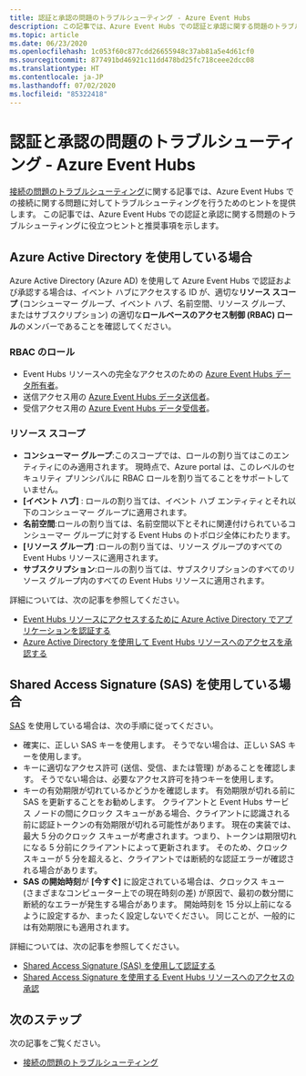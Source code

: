 ```yaml
---
title: 認証と承認の問題のトラブルシューティング - Azure Event Hubs
description: この記事では、Azure Event Hubs での認証と承認に関する問題のトラブルシューティングについて説明します。
ms.topic: article
ms.date: 06/23/2020
ms.openlocfilehash: 1c053f60c877cdd26655948c37ab81a5e4d61cf0
ms.sourcegitcommit: 877491bd46921c11dd478bd25fc718ceee2dcc08
ms.translationtype: HT
ms.contentlocale: ja-JP
ms.lasthandoff: 07/02/2020
ms.locfileid: "85322418"
---
```

# <a name="troubleshoot-authentication-and-authorization-issues---azure-event-hubs"></a>認証と承認の問題のトラブルシューティング - Azure Event Hubs
[接続の問題のトラブルシューティング](troubleshooting-guide.md)に関する記事では、Azure Event Hubs での接続に関する問題に対してトラブルシューティングを行うためのヒントを提供します。 この記事では、Azure Event Hubs での認証と承認に関する問題のトラブルシューティングに役立つヒントと推奨事項を示します。 

## <a name="if-you-are-using-azure-active-directory"></a>Azure Active Directory を使用している場合
Azure Active Directory (Azure AD) を使用して Azure Event Hubs で認証および承認する場合は、イベント ハブにアクセスする ID が、適切な**リソース スコープ** (コンシューマー グループ、イベント ハブ、名前空間、リソース グループ、またはサブスクリプション) の適切な**ロールベースのアクセス制御 (RBAC) ロール**のメンバーであることを確認してください。

### <a name="rbac-roles"></a>RBAC のロール
- Event Hubs リソースへの完全なアクセスのための [Azure Event Hubs データ所有者](../role-based-access-control/built-in-roles.md#azure-event-hubs-data-owner)。
- 送信アクセス用の [Azure Event Hubs データ送信者](../role-based-access-control/built-in-roles.md#azure-event-hubs-data-receiver)。
- 受信アクセス用の [Azure Event Hubs データ受信者](../role-based-access-control/built-in-roles.md#azure-event-hubs-data-sender)。

### <a name="resource-scopes"></a>リソース スコープ
- **コンシューマー グループ**:このスコープでは、ロールの割り当てはこのエンティティにのみ適用されます。 現時点で、Azure portal は、このレベルのセキュリティ プリンシパルに RBAC ロールを割り当てることをサポートしていません。 
- **[イベント ハブ]** : ロールの割り当ては、イベント ハブ エンティティとそれ以下のコンシューマー グループに適用されます。
- **名前空間**:ロールの割り当ては、名前空間以下とそれに関連付けられているコンシューマー グループに対する Event Hubs のトポロジ全体にわたります。
- **[リソース グループ]** :ロールの割り当ては、リソース グループのすべての Event Hubs リソースに適用されます。
- **サブスクリプション**:ロールの割り当ては、サブスクリプションのすべてのリソース グループ内のすべての Event Hubs リソースに適用されます。

詳細については、次の記事を参照してください。

- [Event Hubs リソースにアクセスするために Azure Active Directory でアプリケーションを認証する](authenticate-application.md)
- [Azure Active Directory を使用して Event Hubs リソースへのアクセスを承認する](authorize-access-azure-active-directory.md)

## <a name="if-you-are-using-shared-access-signatures-sas"></a>Shared Access Signature (SAS) を使用している場合
[SAS](authenticate-shared-access-signature.md) を使用している場合は、次の手順に従ってください。 

- 確実に、正しい SAS キーを使用します。 そうでない場合は、正しい SAS キーを使用します。
- キーに適切なアクセス許可 (送信、受信、または管理) があることを確認します。 そうでない場合は、必要なアクセス許可を持つキーを使用します。 
- キーの有効期限が切れているかどうかを確認します。 有効期限が切れる前に SAS を更新することをお勧めします。 クライアントと Event Hubs サービス ノードの間にクロック スキューがある場合、クライアントに認識される前に認証トークンの有効期限が切れる可能性があります。 現在の実装では、最大 5 分のクロック スキューが考慮されます。つまり、トークンは期限切れになる 5 分前にクライアントによって更新されます。 そのため、クロック スキューが 5 分を超えると、クライアントでは断続的な認証エラーが確認される場合があります。
- **SAS の開始時刻**が **[今すぐ]** に設定されている場合は、クロックス キュー (さまざまなコンピューター上での現在時刻の差) が原因で、最初の数分間に断続的なエラーが発生する場合があります。 開始時刻を 15 分以上前になるように設定するか、まったく設定しないでください。 同じことが、一般的には有効期限にも適用されます。 

詳細については、次の記事を参照してください。 

- [Shared Access Signature (SAS) を使用して認証する](authenticate-shared-access-signature.md) 
- [Shared Access Signature を使用する Event Hubs リソースへのアクセスの承認](authorize-access-shared-access-signature.md)

## <a name="next-steps"></a>次のステップ

次の記事をご覧ください。

* [接続の問題のトラブルシューティング](troubleshooting-guide.md)

